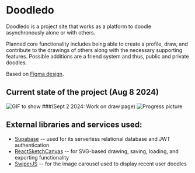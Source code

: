 # Doodledo

Doodledo is a project site that works as a platform to doodle asynchronously alone or with others.

Planned core functionality includes being able to create a profile, draw, and contribute to the drawings of others along with the necessary supporting features.
Possible additions are a friend system and thus, public and private doodles.

Based on [Figma design](https://www.figma.com/design/yfbQQpEJj9u7zcPfvJ29rI/Doodledo?node-id=38-221&t=tyLMjzgPYIqiJVRf-1).


## Current state of the project (Aug 8 2024)
![GIF to show](/public/doodledoGIF1.gif)
###(Sept 2 2024: Work on draw page)
![Progress picture](https://i.imgur.com/Z35f9zH.png)

## External libraries and services used:
* [Supabase](https://supabase.com/) -- used for its serverless relational database and JWT authentication
* [ReactSketchCanvas](https://vinoth.info/react-sketch-canvas/) -- for SVG-based drawing, saving, loading, and exporting functionality
* [SwiperJS](https://swiperjs.com/) -- for the image carousel used to display recent user doodles
